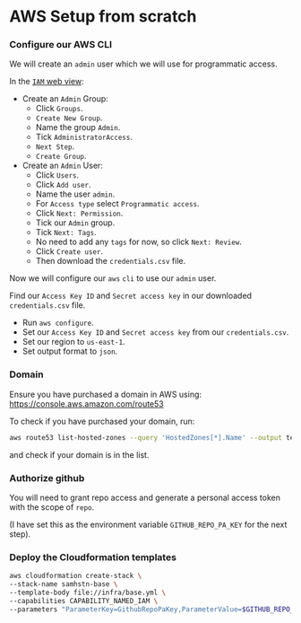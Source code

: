 # AWS Setup from scratch

### Configure our AWS CLI

We will create an `admin` user which we will use for programmatic access.

In the [`IAM` web view](https://console.aws.amazon.com/iam):

+ Create an `Admin` Group:
  + Click `Groups`.
  + `Create New Group`.
  + Name the group `Admin`.
  + Tick `AdministratorAccess`.
  + `Next Step`.
  + `Create Group`.
+ Create an `Admin` User:
  + Click `Users`.
  + Click `Add user`.
  + Name the user `admin`.
  + For `Access type` select `Programmatic access`.
  + Click `Next: Permission`.
  + Tick our `Admin` group.
  + Tick `Next: Tags`.
  + No need to add any `tags` for now, so click `Next: Review`.
  + Click `Create user`.
  + Then download the `credentials.csv` file.

Now we will configure our `aws` `cli` to use our `admin` user.

Find our `Access Key ID` and `Secret access key` in our downloaded `credentials.csv` file.

+ Run `aws configure`.
+ Set our `Access Key ID` and `Secret access key` from our `credentials.csv`.
+ Set our region to `us-east-1`.
+ Set output format to `json`.

### Domain

Ensure you have purchased a domain in AWS using: https://console.aws.amazon.com/route53

To check if you have purchased your domain, run:

```bash
aws route53 list-hosted-zones --query 'HostedZones[*].Name' --output text
```

and check if your domain is in the list.

### Authorize github

You will need to grant repo access and generate a personal access token with the scope of `repo`.

(I have set this as the environment variable `GITHUB_REPO_PA_KEY` for the next step).

### Deploy the Cloudformation templates

```bash
aws cloudformation create-stack \
--stack-name samhstn-base \
--template-body file://infra/base.yml \
--capabilities CAPABILITY_NAMED_IAM \
--parameters "ParameterKey=GithubRepoPaKey,ParameterValue=$GITHUB_REPO_PA_KEY"
```


